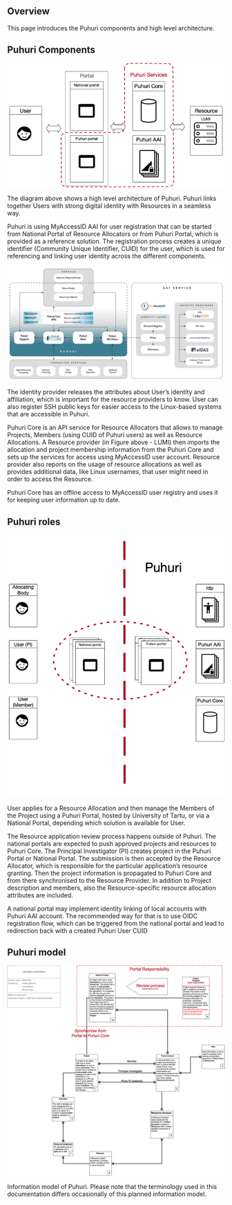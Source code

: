 ## Overview

This page introduces the Puhuri components and high level architecture. 

## Puhuri Components
![Components](assets/puhuri-components.png)

The diagram above shows a high level architecture of Puhuri. Puhuri links together Users with strong digital identity
with Resources in a seamless way.

Puhuri is using MyAccessID AAI for user registration that can be started from National Portal of Resource Allocators
or from Puhuri Portal, which is provided as a reference solution. The registration process creates a unique identifier
(Community Unique Identifier, CUID) for the user, which is used for referencing and linking user identity across the
different components.

![MyAccessID scheme](assets/Puhuri_tech_drawing.png)

The identity provider releases the attributes about User’s identity and affiliation, which is important for the
resource providers to know. User can also register SSH public keys for easier access to the Linux-based systems that
are accessible in Puhuri. 

Puhuri Core is an API service for Resource Allocators that allows to manage Projects, Members (using CUID of Puhuri users)
as well as Resource Allocations. A Resource provider (in Figure above - LUMI) then imports the allocation and project
membership information from the Puhuri Core and sets up the services for access using MyAccessID user account. Resource
provider also reports on the usage of resource allocations as well as provides additional data, like Linux usernames, that
user might need in order to access the Resource.

Puhuri Core has an offline access to MyAccessID user registry and uses it for keeping user information up to date.

## Puhuri roles
![Roles](assets/puhuri-roles.png)

User applies for a Resource Allocation and then manage the Members of the Project using a Puhuri Portal, hosted by University of Tartu, or via a National Portal, depending which solution is available for User.

The Resource application review process happens outside of Puhuri. The national portals are expected to push approved projects and resources  to Puhuri Core. The Principal Investigator (PI) creates project in the Puhuri Portal or National Portal. The submission is then accepted by the Resource Allocator, which is responsible for the particular application’s resource granting. Then the project information is propagated to Puhuri Core and from there synchronised to the Resource Provider. In addition to Project description and members, also the Resource-specific resource allocation attributes are included. 

A national portal may implement identity linking of local accounts with Puhuri AAI account. The recommended way for that is to use OIDC registration flow, which can be triggered from the national portal  and lead to  redirection back with a created Puhuri User CUID

## Puhuri model
![Model](assets/puhuri-model.png)

Information model of Puhuri. Please note that the terminology used in this documentation differs occasionally of this planned information model. 
